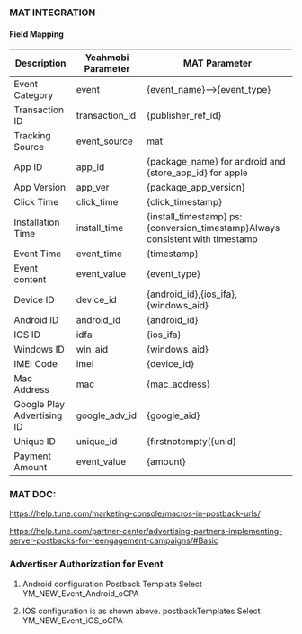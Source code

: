 ### MAT INTEGRATION
#### Field Mapping
Description|Yeahmobi Parameter|MAT Parameter
--|--|--
Event Category|event|{event_name}-->{event_type}
Transaction ID|transaction_id|{publisher_ref_id}
Tracking Source|event_source|mat
App ID|app_id|{package_name} for android and {store_app_id} for apple
App Version|app_ver|{package_app_version}
Click Time|click_time|{click_timestamp}
Installation Time|install_time|{install_timestamp} ps:{conversion_timestamp}Always consistent   with timestamp
Event Time|event_time|{timestamp}
Event content|event_value|{event_type}
Device ID|device_id|{android_id},{ios_ifa},{windows_aid}
Android ID|android_id|{android_id}
IOS ID|idfa|{ios_ifa}
Windows ID|win_aid|{windows_aid}
IMEI Code|imei|{device_id}
Mac Address|mac|{mac_address}
Google Play Advertising ID|google_adv_id|{google_aid}
Unique ID|unique_id|{firstnotempty({unid}|{tracking_id}|{transaction_id}|{android_id}|{ios_ifa})} 
Payment Amount|event_value|{amount} 

### MAT DOC:

<https://help.tune.com/marketing-console/macros-in-postback-urls/>

<https://help.tune.com/partner-center/advertising-partners-implementing-server-postbacks-for-reengagement-campaigns/#Basic>


### Advertiser Authorization for Event

1. Android configuration Postback Template Select YM_NEW_Event_Android_oCPA

2. IOS configuration is as shown above. postbackTemplates Select YM_NEW_Event_iOS_oCPA